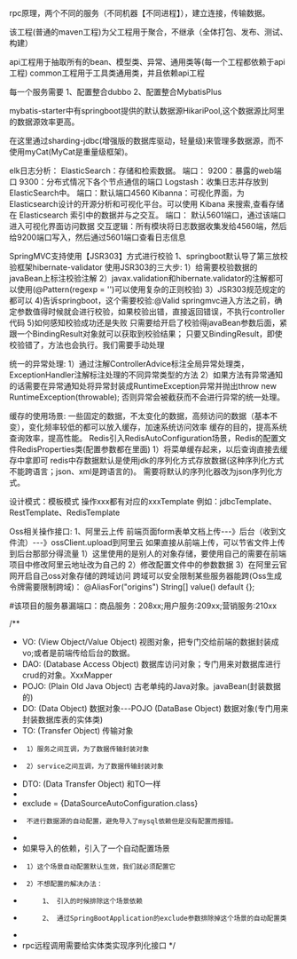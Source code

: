 rpc原理，两个不同的服务（不同机器【不同进程】），建立连接，传输数据。

该工程(普通的maven工程)为父工程用于聚合，不继承（全体打包、发布、测试、构建）

api工程用于抽取所有的bean、模型类、异常、通用类等(每一个工程都依赖于api工程)
common工程用于工具类通用类，并且依赖api工程

每一个服务需要
        1、配置整合dubbo
        2、配置整合MybatisPlus
        
mybatis-starter中有springboot提供的默认数据源HikariPool,这个数据源比阿里的数据源效率更高。

在这里通过sharding-jdbc(增强版的数据库驱动，轻量级)来管理多数据源，而不使用myCat(MyCat是重量级框架)。

elk日志分析：
    ElasticSearch：存储和检索数据。
        端口：     9200：暴露的web端口   9300：分布式情况下各个节点通信的端口
    Logstash：收集日志并存放到ElasticSearch中。
        端口：默认端口4560
    Kibanna：可视化界面，为 Elasticsearch设计的开源分析和可视化平台。可以使用 Kibana 来搜索,查看存储在 Elasticsearch 索引中的数据并与之交互。
        端口： 默认5601端口，通过该端口进入可视化界面访问数据
  交互逻辑：所有模块将日志数据收集发给4560端，然后给9200端口写入，然后通过5601端口查看日志信息

SpringMVC支持使用【JSR303】方式进行校验
    1、springboot默认导了第三放校验框架hibernate-validator
使用JSR303的三大步:
    1）给需要校验数据的javaBean上标注校验注解
    2）javax.validation和hibernate.validator的注解都可以使用(@Pattern(regexp = '')可以使用复杂的正则校验)
    3）JSR303规范规定的都可以
    4)告诉springboot，这个需要校验:@Valid
            springmvc进入方法之前，确定参数值得时候就会进行校验，如果校验出错，直接返回错误，不执行controller代码
    5)如何感知校验成功还是失败
            只需要给开启了校验得javaBean参数后面，紧跟一个BindingResult对象就可以获取到校验结果；
                只要又BindingResult，即使校验错了，方法也会执行。我们需要手动处理
                
统一的异常处理:
    1）通过注解ControllerAdvice标注全局异常处理类，ExceptionHandler注解标注处理的不同异常类型的方法
    2）如果方法有异常通知的话需要在异常通知处将异常封装成RuntimeException异常并抛出throw new RuntimeException(throwable);
    否则异常会被截获而不会进行异常的统一处理。

缓存的使用场景:
    一些固定的数据，不太变化的数据，高频访问的数据（基本不变），变化频率较低的都可以放入缓存，加速系统访问效率
    缓存的目的，提高系统查询效率，提高性能。
    Redis引入RedisAutoConfiguration场景，Redis的配置文件RedisProperties类(配置参数都在里面)
    1）将菜单缓存起来，以后查询直接去缓存中拿即可
redis中存数据默认是使用jdk的序列化方式存放数据(这种序列化方式不能跨语言；json、xml是跨语言的)。
    需要将默认的序列化器改为json序列化方式。

设计模式：模板模式
    操作xxx都有对应的xxxTemplate
    例如：jdbcTemplate、RestTemplate、RedisTemplate
    
Oss相关操作接口:
    1、阿里云上传
            前端页面form表单文档上传---》后台（收到文件流）---》ossClient.upload到阿里云
                如果直接从前端上传，可以节省文件上传到后台那部分得流量
       1）这里使用的是别人的对象存储，要使用自己的需要在前端项目中修改阿里云地址改为自己的
       2）修改配置文件中的参数数据
       3）在阿里云官网开启自己oss对象存储的跨域访问
跨域可以安全限制某些服务器能跨(Oss生成令牌需要限制跨域)：
    @AliasFor("origins")
    String[] value() default {};
    
#该项目的服务暴漏端口：商品服务：208xx;用户服务:209xx;营销服务:210xx

/**
 * VO: (View Object/Value Object) 视图对象，把专门交给前端的数据封装成vo;或者是前端传给后台的数据。
 * DAO: (Database Access Object) 数据库访问对象；专门用来对数据库进行crud的对象。XxxMapper
 * POJO: (Plain Old Java Object) 古老单纯的Java对象。javaBean(封装数据的)
 * DO: (Data Object) 数据对象---POJO (DataBase Object) 数据对象(专门用来封装数据库表的实体类)
 * TO: (Transfer Object) 传输对象
 *      1）服务之间互调，为了数据传输封装对象
 *      2）service之间互调，为了数据传输封装对象
 * DTO: (Data Transfer Object) 和TO一样
 *
 * exclude = {DataSourceAutoConfiguration.class}
 *      不进行数据源的自动配置，避免导入了mysql依赖但是没有配置而报错。
 *
 * 如果导入的依赖，引入了一个自动配置场景
 *      1）这个场景自动配置默认生效，我们就必须配置它
 *      2）不想配置的解决办法：
 *          1、 引入的时候排除这个场景依赖
 *          2、 通过SpringBootApplication的exclude参数排除掉这个场景的自动配置类
 *
 *  rpc远程调用需要给实体类实现序列化接口
 */
 
